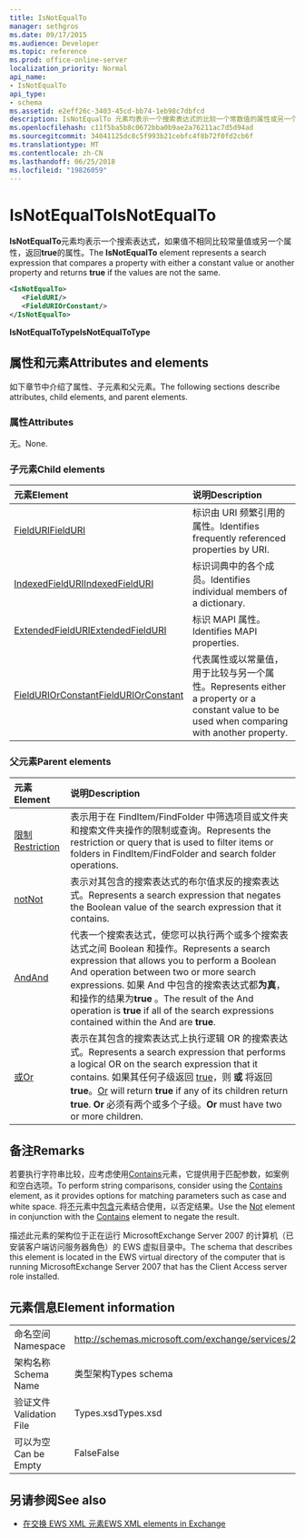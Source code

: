 ```yaml
---
title: IsNotEqualTo
manager: sethgros
ms.date: 09/17/2015
ms.audience: Developer
ms.topic: reference
ms.prod: office-online-server
localization_priority: Normal
api_name:
- IsNotEqualTo
api_type:
- schema
ms.assetid: e2eff26c-3403-45cd-bb74-1eb98c7dbfcd
description: IsNotEqualTo 元素均表示一个搜索表达式的比较一个常数值的属性或另一个属性，并返回 true 如果值不相同。
ms.openlocfilehash: c11f5ba5b8c0672bba0b9ae2a76211ac7d5d94ad
ms.sourcegitcommit: 34041125dc8c5f993b21cebfc4f8b72f0fd2cb6f
ms.translationtype: MT
ms.contentlocale: zh-CN
ms.lasthandoff: 06/25/2018
ms.locfileid: "19826059"
---
```

# <a name="isnotequalto"></a><span data-ttu-id="8bb05-103">IsNotEqualTo</span><span class="sxs-lookup"><span data-stu-id="8bb05-103">IsNotEqualTo</span></span>

<span data-ttu-id="8bb05-104">**IsNotEqualTo**元素均表示一个搜索表达式，如果值不相同比较常量值或另一个属性，返回**true**的属性。</span><span class="sxs-lookup"><span data-stu-id="8bb05-104">The **IsNotEqualTo** element represents a search expression that compares a property with either a constant value or another property and returns **true** if the values are not the same.</span></span> 
  
```xml
<IsNotEqualTo>
   <FieldURI/>
   <FieldURIOrConstant/>
</IsNotEqualTo>
```

 <span data-ttu-id="8bb05-105">**IsNotEqualToType**</span><span class="sxs-lookup"><span data-stu-id="8bb05-105">**IsNotEqualToType**</span></span>
## <a name="attributes-and-elements"></a><span data-ttu-id="8bb05-106">属性和元素</span><span class="sxs-lookup"><span data-stu-id="8bb05-106">Attributes and elements</span></span>

<span data-ttu-id="8bb05-107">如下章节中介绍了属性、子元素和父元素。</span><span class="sxs-lookup"><span data-stu-id="8bb05-107">The following sections describe attributes, child elements, and parent elements.</span></span>
  
### <a name="attributes"></a><span data-ttu-id="8bb05-108">属性</span><span class="sxs-lookup"><span data-stu-id="8bb05-108">Attributes</span></span>

<span data-ttu-id="8bb05-109">无。</span><span class="sxs-lookup"><span data-stu-id="8bb05-109">None.</span></span>
  
### <a name="child-elements"></a><span data-ttu-id="8bb05-110">子元素</span><span class="sxs-lookup"><span data-stu-id="8bb05-110">Child elements</span></span>

|<span data-ttu-id="8bb05-111">**元素**</span><span class="sxs-lookup"><span data-stu-id="8bb05-111">**Element**</span></span>|<span data-ttu-id="8bb05-112">**说明**</span><span class="sxs-lookup"><span data-stu-id="8bb05-112">**Description**</span></span>|
|:-----|:-----|
|[<span data-ttu-id="8bb05-113">FieldURI</span><span class="sxs-lookup"><span data-stu-id="8bb05-113">FieldURI</span></span>](fielduri.md) <br/> |<span data-ttu-id="8bb05-114">标识由 URI 频繁引用的属性。</span><span class="sxs-lookup"><span data-stu-id="8bb05-114">Identifies frequently referenced properties by URI.</span></span>  <br/> |
|[<span data-ttu-id="8bb05-115">IndexedFieldURI</span><span class="sxs-lookup"><span data-stu-id="8bb05-115">IndexedFieldURI</span></span>](indexedfielduri.md) <br/> |<span data-ttu-id="8bb05-116">标识词典中的各个成员。</span><span class="sxs-lookup"><span data-stu-id="8bb05-116">Identifies individual members of a dictionary.</span></span>  <br/> |
|[<span data-ttu-id="8bb05-117">ExtendedFieldURI</span><span class="sxs-lookup"><span data-stu-id="8bb05-117">ExtendedFieldURI</span></span>](extendedfielduri.md) <br/> |<span data-ttu-id="8bb05-118">标识 MAPI 属性。</span><span class="sxs-lookup"><span data-stu-id="8bb05-118">Identifies MAPI properties.</span></span>  <br/> |
|[<span data-ttu-id="8bb05-119">FieldURIOrConstant</span><span class="sxs-lookup"><span data-stu-id="8bb05-119">FieldURIOrConstant</span></span>](fielduriorconstant.md) <br/> |<span data-ttu-id="8bb05-120">代表属性或以常量值，用于比较与另一个属性。</span><span class="sxs-lookup"><span data-stu-id="8bb05-120">Represents either a property or a constant value to be used when comparing with another property.</span></span>  <br/> |
   
### <a name="parent-elements"></a><span data-ttu-id="8bb05-121">父元素</span><span class="sxs-lookup"><span data-stu-id="8bb05-121">Parent elements</span></span>

|<span data-ttu-id="8bb05-122">**元素**</span><span class="sxs-lookup"><span data-stu-id="8bb05-122">**Element**</span></span>|<span data-ttu-id="8bb05-123">**说明**</span><span class="sxs-lookup"><span data-stu-id="8bb05-123">**Description**</span></span>|
|:-----|:-----|
|[<span data-ttu-id="8bb05-124">限制</span><span class="sxs-lookup"><span data-stu-id="8bb05-124">Restriction</span></span>](restriction.md) <br/> |<span data-ttu-id="8bb05-125">表示用于在 FindItem/FindFolder 中筛选项目或文件夹和搜索文件夹操作的限制或查询。</span><span class="sxs-lookup"><span data-stu-id="8bb05-125">Represents the restriction or query that is used to filter items or folders in FindItem/FindFolder and search folder operations.</span></span>  <br/> |
|[<span data-ttu-id="8bb05-126">not</span><span class="sxs-lookup"><span data-stu-id="8bb05-126">Not</span></span>](not.md) <br/> |<span data-ttu-id="8bb05-127">表示对其包含的搜索表达式的布尔值求反的搜索表达式。</span><span class="sxs-lookup"><span data-stu-id="8bb05-127">Represents a search expression that negates the Boolean value of the search expression that it contains.</span></span>  <br/> |
|[<span data-ttu-id="8bb05-128">And</span><span class="sxs-lookup"><span data-stu-id="8bb05-128">And</span></span>](and.md) <br/> |<span data-ttu-id="8bb05-129">代表一个搜索表达式，使您可以执行两个或多个搜索表达式之间 Boolean 和操作。</span><span class="sxs-lookup"><span data-stu-id="8bb05-129">Represents a search expression that allows you to perform a Boolean And operation between two or more search expressions.</span></span> <span data-ttu-id="8bb05-130">如果 And 中包含的搜索表达式都**为真**，和操作的结果为**true** 。</span><span class="sxs-lookup"><span data-stu-id="8bb05-130">The result of the And operation is **true** if all of the search expressions contained within the And are **true**.</span></span>  <br/> |
|[<span data-ttu-id="8bb05-131">或</span><span class="sxs-lookup"><span data-stu-id="8bb05-131">Or</span></span>](or.md) <br/> |<span data-ttu-id="8bb05-132">表示在其包含的搜索表达式上执行逻辑 OR 的搜索表达式。</span><span class="sxs-lookup"><span data-stu-id="8bb05-132">Represents a search expression that performs a logical OR on the search expression that it contains.</span></span> <span data-ttu-id="8bb05-133">如果其任何子级返回 [true](or.md)，则 **或** 将返回 **true**。</span><span class="sxs-lookup"><span data-stu-id="8bb05-133">[Or](or.md) will return **true** if any of its children return **true**.</span></span> <span data-ttu-id="8bb05-134">**Or** 必须有两个或多个子级。</span><span class="sxs-lookup"><span data-stu-id="8bb05-134">**Or** must have two or more children.</span></span>  <br/> |
   
## <a name="remarks"></a><span data-ttu-id="8bb05-135">备注</span><span class="sxs-lookup"><span data-stu-id="8bb05-135">Remarks</span></span>

<span data-ttu-id="8bb05-136">若要执行字符串比较，应考虑使用[Contains](contains.md)元素，它提供用于匹配参数，如案例和空白选项。</span><span class="sxs-lookup"><span data-stu-id="8bb05-136">To perform string comparisons, consider using the [Contains](contains.md) element, as it provides options for matching parameters such as case and white space.</span></span> <span data-ttu-id="8bb05-137">将[不](not.md)元素中[包含](contains.md)元素结合使用，以否定结果。</span><span class="sxs-lookup"><span data-stu-id="8bb05-137">Use the [Not](not.md) element in conjunction with the [Contains](contains.md) element to negate the result.</span></span> 
  
<span data-ttu-id="8bb05-138">描述此元素的架构位于正在运行 MicrosoftExchange Server 2007 的计算机（已安装客户端访问服务器角色）的 EWS 虚拟目录中。</span><span class="sxs-lookup"><span data-stu-id="8bb05-138">The schema that describes this element is located in the EWS virtual directory of the computer that is running MicrosoftExchange Server 2007 that has the Client Access server role installed.</span></span>
  
## <a name="element-information"></a><span data-ttu-id="8bb05-139">元素信息</span><span class="sxs-lookup"><span data-stu-id="8bb05-139">Element information</span></span>

|||
|:-----|:-----|
|<span data-ttu-id="8bb05-140">命名空间</span><span class="sxs-lookup"><span data-stu-id="8bb05-140">Namespace</span></span>  <br/> |http://schemas.microsoft.com/exchange/services/2006/types  <br/> |
|<span data-ttu-id="8bb05-141">架构名称</span><span class="sxs-lookup"><span data-stu-id="8bb05-141">Schema Name</span></span>  <br/> |<span data-ttu-id="8bb05-142">类型架构</span><span class="sxs-lookup"><span data-stu-id="8bb05-142">Types schema</span></span>  <br/> |
|<span data-ttu-id="8bb05-143">验证文件</span><span class="sxs-lookup"><span data-stu-id="8bb05-143">Validation File</span></span>  <br/> |<span data-ttu-id="8bb05-144">Types.xsd</span><span class="sxs-lookup"><span data-stu-id="8bb05-144">Types.xsd</span></span>  <br/> |
|<span data-ttu-id="8bb05-145">可以为空</span><span class="sxs-lookup"><span data-stu-id="8bb05-145">Can be Empty</span></span>  <br/> |<span data-ttu-id="8bb05-146">False</span><span class="sxs-lookup"><span data-stu-id="8bb05-146">False</span></span>  <br/> |
   
## <a name="see-also"></a><span data-ttu-id="8bb05-147">另请参阅</span><span class="sxs-lookup"><span data-stu-id="8bb05-147">See also</span></span>



- [<span data-ttu-id="8bb05-148">在交换 EWS XML 元素</span><span class="sxs-lookup"><span data-stu-id="8bb05-148">EWS XML elements in Exchange</span></span>](ews-xml-elements-in-exchange.md)

